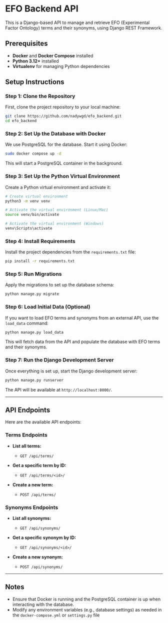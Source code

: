 
# EFO Backend API

This is a Django-based API to manage and retrieve EFO (Experimental Factor Ontology) terms and their synonyms, using Django REST Framework. 

## Prerequisites

- **Docker** and **Docker Compose** installed
- **Python 3.12+** installed
- **Virtualenv** for managing Python dependencies

## Setup Instructions

### Step 1: Clone the Repository

First, clone the project repository to your local machine:

```bash
git clone https://github.com/nadywgd/efo_backend.git
cd efo_backend
```

### Step 2: Set Up the Database with Docker

We use PostgreSQL for the database. Start it using Docker:

```bash
sudo docker compose up -d
```

This will start a PostgreSQL container in the background.

### Step 3: Set Up the Python Virtual Environment

Create a Python virtual environment and activate it:

```bash
# Create virtual environment
python3 -m venv venv

# Activate the virtual environment (Linux/Mac)
source venv/bin/activate

# Activate the virtual environment (Windows)
venv\Scripts\activate
```

### Step 4: Install Requirements

Install the project dependencies from the `requirements.txt` file:

```bash
pip install -r requirements.txt
```

### Step 5: Run Migrations

Apply the migrations to set up the database schema:

```bash
python manage.py migrate
```

### Step 6: Load Initial Data (Optional)

If you want to load EFO terms and synonyms from an external API, use the `load_data` command:

```bash
python manage.py load_data
```

This will fetch data from the API and populate the database with EFO terms and their synonyms.

### Step 7: Run the Django Development Server

Once everything is set up, start the Django development server:

```bash
python manage.py runserver
```

The API will be available at `http://localhost:8000/`.

---

## API Endpoints

Here are the available API endpoints:

### Terms Endpoints

- **List all terms:**
  - `GET /api/terms/`

- **Get a specific term by ID:**
  - `GET /api/terms/<id>/`

- **Create a new term:**
  - `POST /api/terms/`

### Synonyms Endpoints

- **List all synonyms:**
  - `GET /api/synonyms/`

- **Get a specific synonym by ID:**
  - `GET /api/synonyms/<id>/`

- **Create a new synonym:**
  - `POST /api/synonyms/`

---

## Notes

- Ensure that Docker is running and the PostgreSQL container is up when interacting with the database.
- Modify any environment variables (e.g., database settings) as needed in the `docker-compose.yml` or `settings.py` file

